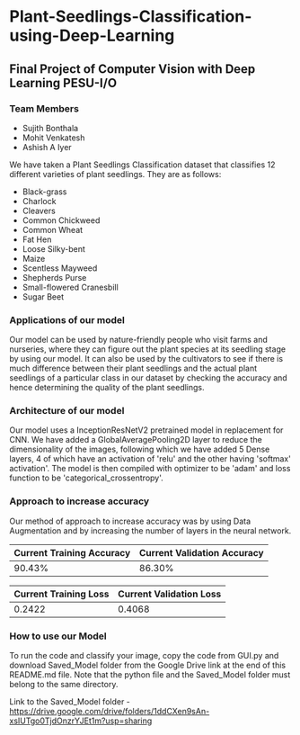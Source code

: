 # Plant-Seedlings-Classification-using-Deep-Learning
## Final Project of Computer Vision with Deep Learning PESU-I/O

### Team Members
* Sujith Bonthala
* Mohit Venkatesh
* Ashish A Iyer

We have taken a Plant Seedlings Classification dataset that classifies 12 different varieties of plant seedlings. They are as follows:
* Black-grass
* Charlock
* Cleavers
* Common Chickweed
* Common Wheat
* Fat Hen
* Loose Silky-bent
* Maize
* Scentless Mayweed
* Shepherds Purse
* Small-flowered Cranesbill
* Sugar Beet

### Applications of our model
Our model can be used by nature-friendly people who visit farms and nurseries, where they can figure out the plant species at its seedling stage by using our model. It can also be used by the cultivators to see if there is much difference between their plant seedlings and the actual plant seedlings of a particular class in our dataset by checking the accuracy and hence determining the quality of the plant seedlings.

### Architecture of our model
Our model uses a InceptionResNetV2 pretrained model in replacement for CNN. We have added a GlobalAveragePooling2D layer to reduce the dimensionality of the images, following which we have added 5 Dense layers, 4 of which have an activation of 'relu' and the other having 'softmax' activation'. The model is then compiled with optimizer to be 'adam' and loss function to be 'categorical_crossentropy'.

### Approach to increase accuracy
Our method of approach to increase accuracy was by using Data Augmentation and by increasing the number of layers in the neural network.

Current Training Accuracy | Current Validation Accuracy
------------------------- | ---------------------------
90.43% | 86.30%

Current Training Loss | Current Validation Loss
--------------------- | -----------------------
0.2422 | 0.4068

### How to use our Model
To run the code and classify your image, copy the code from GUI.py and download Saved_Model folder from the Google Drive link at the end of this README.md file. Note that the python file and the Saved_Model folder must belong to the same directory.

Link to the Saved_Model folder - https://drive.google.com/drive/folders/1ddCXen9sAn-xsIUTgo0TjdOnzrYJEt1m?usp=sharing
